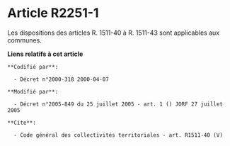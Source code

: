 # Article R2251-1

Les dispositions des articles R. 1511-40 à R. 1511-43 sont applicables aux communes.

**Liens relatifs à cet article**

	**Codifié par**:

	  - Décret n°2000-318 2000-04-07

	**Modifié par**:

	  - Décret n°2005-849 du 25 juillet 2005 - art. 1 () JORF 27 juillet 2005

	**Cite**:

	  - Code général des collectivités territoriales - art. R1511-40 (V)
